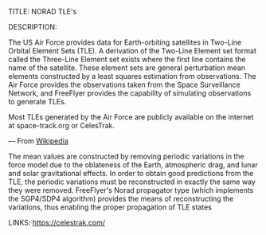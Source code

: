 TITLE: NORAD TLE's

DESCRIPTION:

The US Air Force provides data for Earth-orbiting satellites in Two-Line Orbital Element Sets (TLE). A derivation of 
the Two-Line Element set format called the Three-Line Element set exists where the first line contains the name of the 
satellite. These element sets are general perturbation mean elements constructed by a least squares estimation from 
observations. The Air Force provides the observations taken from the Space Surveillance Network, and FreeFlyer provides 
the capability of simulating observations to generate TLEs. 

Most TLEs generated by the Air Force are publicly available on the internet at space-track.org or CelesTrak.


— From [Wikipedia](http://en.wikipedia.org/wiki/Two-line_element_set)

[TLE]: http://en.wikipedia.org/wiki/Two-line_element_set
[NORAD]: http://en.wikipedia.org/wiki/NORAD
[NASA]: http://en.wikipedia.org/wiki/NASA
[SGP4]: http://en.wikipedia.org/wiki/SGP4
[SDP4]: http://en.wikipedia.org/wiki/SDP4

The mean values are constructed by removing periodic variations in the force model due to the oblateness of the Earth, atmospheric drag, and lunar and solar gravitational effects. In order to obtain good predictions from the TLE, the periodic variations must be reconstructed in exactly the same way they were removed. FreeFlyer's Norad propagator type (which implements the SGP4/SDP4 algorithm) provides the means of reconstructing the variations, thus enabling the proper propagation of TLE states

LINKS: https://celestrak.com/
